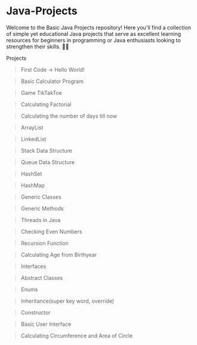 # Java-Projects

Welcome to the Basic Java Projects repository! Here you'll find a collection of simple yet educational Java projects that serve as excellent learning resources for beginners in programming or Java enthusiasts looking to strengthen their skills. 🌟💡

Projects

> First Code -> Hello World!

> Basic Calculator Program 

> Game TikTakToe

> Calculating Factorial

> Calculating the number of days till now

> ArrayList

> LinkedList

> Stack Data Structure

> Queue Data Structure

> HashSet

> HashMap

> Generic Classes

> Generic Methods

> Threads in Java

> Checking Even Numbers                        

> Recursion Function

> Calculating Age from Birthyear

> Interfaces

> Abstract Classes

> Enums

> Inheritance(super key word, override)

> Constructor

> Basic User Interface

> Calculating Circumference and Area of Circle


